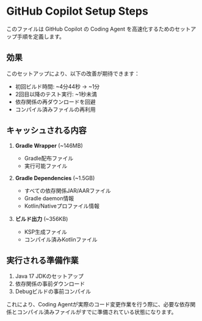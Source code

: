 # GitHub Copilot Setup Steps

このファイルは GitHub Copilot の Coding Agent を高速化するためのセットアップ手順を定義します。

## 効果

このセットアップにより、以下の改善が期待できます：

- 初回ビルド時間: ~4分44秒 → ~1分
- 2回目以降のテスト実行: ~1秒未満
- 依存関係の再ダウンロードを回避
- コンパイル済みファイルの再利用

## キャッシュされる内容

1. **Gradle Wrapper** (~146MB)
   - Gradle配布ファイル
   - 実行可能ファイル

2. **Gradle Dependencies** (~1.5GB)
   - すべての依存関係JAR/AARファイル
   - Gradle daemon情報
   - Kotlin/Nativeプロファイル情報

3. **ビルド出力** (~356KB)
   - KSP生成ファイル
   - コンパイル済みKotlinファイル

## 実行される準備作業

1. Java 17 JDKのセットアップ
2. 依存関係の事前ダウンロード
3. Debugビルドの事前コンパイル

これにより、Coding Agentが実際のコード変更作業を行う際に、必要な依存関係とコンパイル済みファイルがすでに準備されている状態になります。